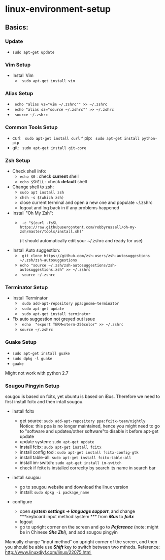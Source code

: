 # linux-environment-setup

## Basics:
### Update
* ```sudo apt-get update```
### Vim Setup
* Install Vim
	* ``` sudo apt-get install vim```
### Alias Setup
* ``` echo "alias vz="vim ~/.zshrc"" >> ~/.zshrc```
* ``` echo "alias sz="source ~/.zshrc"" >> ~/.zshrc```
* ``` source ~/.zshrc```

### Common Tools Setup
* curl: ``` sudo apt-get install curl```
^ pip: ``` sudo apt-get install python-pip```
* git: ``` sudo apt-get install git-core```

### Zsh Setup
* Check shell info: 
	* ```echo $0``` : check **current** shell
	* ```echo $SHELL``` : check **default** shell
* Change shell to zsh:
	* ```sudo apt install zsh```
 	* ```chsh -s $(which zsh)```
	* close current terminal and open a new one and populate ~/.zshrc
 	* logout and log back in if any problems happened
* Install "Oh My Zsh":
	* ``` -c "$(curl -fsSL https://raw.githubusercontent.com/robbyrussell/oh-my-zsh/master/tools/install.sh)"```
	
	  (it should automatically edit your ~/.zshrc and ready for use)
* Install Auto suggestion:
	* ``` git clone https://github.com/zsh-users/zsh-autosuggestions ~/.zsh/zsh-autosuggestions```
	* ``` echo "source ~/.zsh/zsh-autosuggestions/zsh-autosuggestions.zsh" >> ~/.zshrc ```
	* ``` source ~/.zshrc```
### Terminator Setup
* Install Terminator
	* ``` sudo add-apt-repository ppa:gnome-terminator```
	* ``` sudo apt-get update```
	* ``` sudo apt-get install terminator```
* Fix auto suggestion not greyed out issue
	* ``` echo  "export TERM=xterm-256color" >> ~/.zshrc```
	* ```source ~/.zshrc```
	
### Guake Setup
* ```sudo apt-get install guake```
* ```sudo dpkg -l guake```
* ```guake ```

Might not work with python 2.7
	
### Sougou Pingyin Setup
sougou is based on fcitx, yet ubuntu is based on iBus. Therefore we need to first install fcitx and then intall sougou.

* install fcitx
	* get source: ```sudo add-apt-repository ppa:fcitx-team/nightly```
	Notice: this ppa is no longer maintained, hence you might need to go to "software and updates/other software"to disable it before apt-get update 
	* update system: ```sudo apt-get update```
	* install fcitx: ```sudo apt-get install fcitx```
    * install config tool: ```sudo apt-get install fcitx-config-gtk```
    * install table-all: ```sudo apt-get install fcitx-table-all```
    * install im-switch: ```sudo apt-get install im-switch```
    * check if fcitx is installed correclty by search its name in search bar

* install sougou
    * go to sougou website and download the linux version
    * install: ```sudo dpkg -i package_name```

* configure
    * open ***system settings -> language support***, and change ***keyboard input method system *** from ***iBus***
    to ***fcitx***
    * logout
    * go to upright corner on the screen and go to ***Peference*** (note: might be in Chinese ***She Zhi***), and add sougou pingyin
	
Manually change "input method" on upright corner of the screen, and then you should be able use ***Shift*** key to switch between two mthods.
Reference: http://www.linuxdiyf.com/linux/22075.html
		
